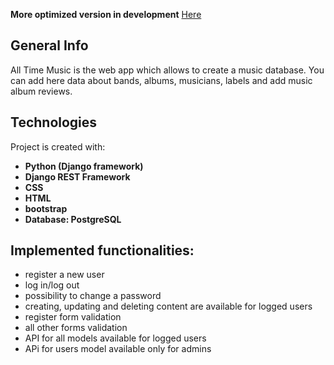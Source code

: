 **More optimized version in development** [Here]('https://github.com/panpusto/music_base_v2')

## General Info
All Time Music is the  web app which allows to create a music database.
You can add here data about bands, albums, musicians, labels and add music album reviews.

## Technologies
Project is created with:
- **Python (Django framework)**
- **Django REST Framework**
- **CSS**
- **HTML**
- **bootstrap**
- **Database: PostgreSQL**

## Implemented functionalities:
- register a new user
- log in/log out
- possibility to change a password
- creating, updating and deleting content are available for logged users
- register form validation
- all other forms validation
- API for all models available for logged users
- APi for users model available only for admins
